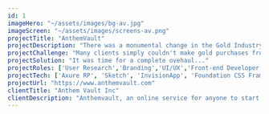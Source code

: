 ```yaml
---
id: 1
imageHero: "~/assets/images/bg-av.jpg"
imageScreen: "~/assets/images/screens-av.png"
projectTitle: "AnthemVault"
projectDescription: "There was a monumental change in the Gold Industry. I was brought on to clean up their identity and bring a world class look to a world class company."
projectChallenge: "Many clients simply couldn't make gold purchases from their mobile phone and on desktop..."
projectSolution: "It was time for a complete ovehaul..."
projectRoles: ['User Research','Branding','UI/UX','Front-end Developer']
projectTech: ['Axure RP', 'Sketch', 'InvisionApp', 'Foundation CSS Framework', 'Assembla', 'Github']
projectUrl: "https://www.anthemvault.com"
clientTitle: "Anthem Vault Inc"
clientDescription: "Anthemvault, an online service for anyone to start owning real gold and silvar at affordable prices."
---
```

